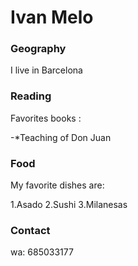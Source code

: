 # Ivan Melo
### Geography

I live in Barcelona

### Reading

Favorites books :

-*Teaching of Don Juan

### Food

My favorite dishes are:

1.Asado
2.Sushi
3.Milanesas

### Contact

wa: 685033177

